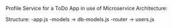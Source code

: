 Profile Service for a ToDo App in use of Microservice Architecture:

Structure:
-app.js
-models -> db-models.js
-router -> users.js